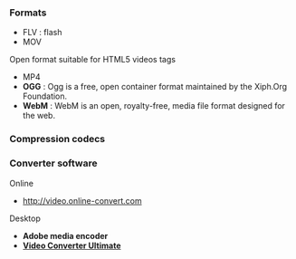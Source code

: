 ### Formats

* FLV : flash
* MOV

Open format suitable for HTML5 videos tags 
* MP4 
* **OGG** : Ogg is a free, open container format maintained by the Xiph.Org Foundation.
* **WebM** : WebM is an open, royalty-free, media file format designed for the web.

### Compression codecs


### Converter software

Online 
* http://video.online-convert.com   

Desktop
* **Adobe media encoder**
* [**Video Converter Ultimate**](http://www.wondershare.net/ad/video-converter-ultimate/index_mac.html)